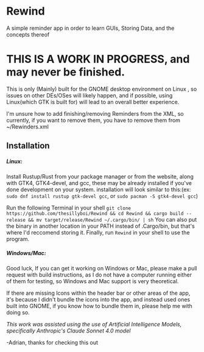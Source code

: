 # Rewind
A simple reminder app in order to learn GUIs, Storing Data, and the concepts thereof

# THIS IS A WORK IN PROGRESS, and may never be finished.
This is only (Mainly) built for the GNOME desktop environment on Linux , so issues on other DEs/OSes will likely happen, and if possible, using Linux(which GTK is built for) will lead to an overall better experience.

I'm unsure how to add finishing/removing Reminders from the XML, so currently, if you want to remove them, you have to remove them from ~/Rewinders.xml


## Installation
##### Linux:
   Install Rustup/Rust from your package manager or from the website, along with GTK4, GTK4-devel, and gcc, these may be already installed if you've done development on your system. installation will look similar to this:(ex: `sudo dnf install rustup gtk-devel gcc`, or `sudo pacman -S gtk4-devel gcc`) 

   Run the following Terminal in your shell ``git clone https://github.com/thesillyboi/Rewind && cd Rewind && cargo build --release && mv target/release/Rewind ~/.cargo/bin/ | sh`` You can also put the binary in another location in your PATH instead of .Cargo/bin, but that's where I'd reccomend storing it.
   Finally, run `Rewind` in your shell to use the program.

##### Windows/Mac:
   Good luck, If you can get it working on Windows or Mac, please make a pull request with build instructions, as I do not have a computer running either of them for testing, so Windows and Mac support is very theoretical.


If there are missing Icons within the header bar or other areas of the app, it's because I didn't bundle the icons into the app, and instead used ones built into GNOME, if you know how to bundle them in, please help me with doing so.

*This work was assisted using the use of Artificial Intelligence Models, specifically Anthropic's Claude Sonnet 4.0 model*


-Adrian, thanks for checking this out